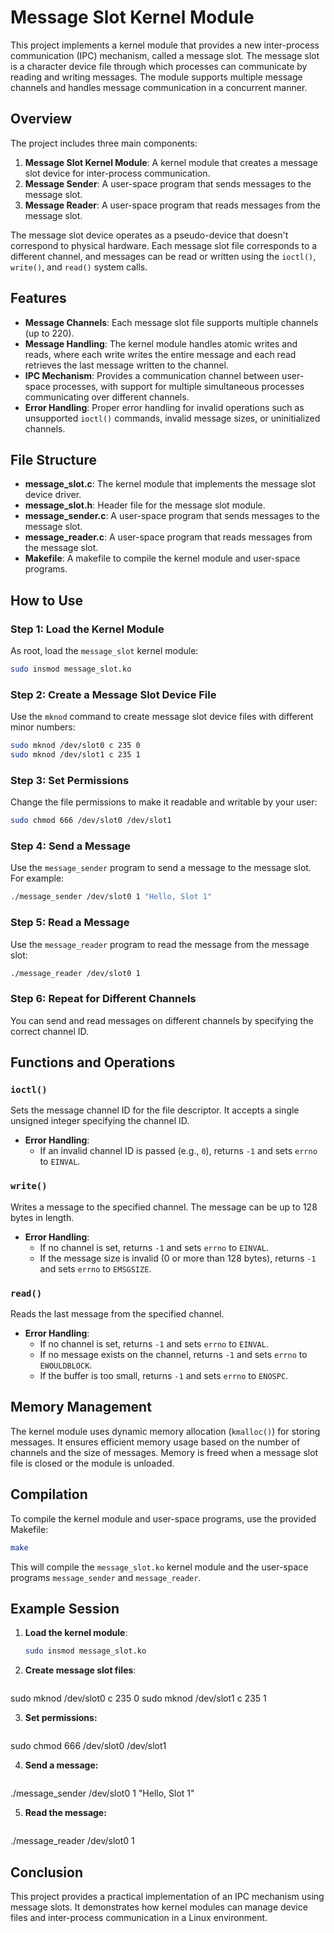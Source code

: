 # Message Slot Kernel Module

This project implements a kernel module that provides a new inter-process communication (IPC) mechanism, called a message slot. The message slot is a character device file through which processes can communicate by reading and writing messages. The module supports multiple message channels and handles message communication in a concurrent manner.

## Overview

The project includes three main components:
1. **Message Slot Kernel Module**: A kernel module that creates a message slot device for inter-process communication.
2. **Message Sender**: A user-space program that sends messages to the message slot.
3. **Message Reader**: A user-space program that reads messages from the message slot.

The message slot device operates as a pseudo-device that doesn't correspond to physical hardware. Each message slot file corresponds to a different channel, and messages can be read or written using the `ioctl()`, `write()`, and `read()` system calls.

## Features

- **Message Channels**: Each message slot file supports multiple channels (up to 220).
- **Message Handling**: The kernel module handles atomic writes and reads, where each write writes the entire message and each read retrieves the last message written to the channel.
- **IPC Mechanism**: Provides a communication channel between user-space processes, with support for multiple simultaneous processes communicating over different channels.
- **Error Handling**: Proper error handling for invalid operations such as unsupported `ioctl()` commands, invalid message sizes, or uninitialized channels.

## File Structure

- **message_slot.c**: The kernel module that implements the message slot device driver.
- **message_slot.h**: Header file for the message slot module.
- **message_sender.c**: A user-space program that sends messages to the message slot.
- **message_reader.c**: A user-space program that reads messages from the message slot.
- **Makefile**: A makefile to compile the kernel module and user-space programs.

## How to Use

### Step 1: Load the Kernel Module
As root, load the `message_slot` kernel module:

```bash
sudo insmod message_slot.ko
```

### Step 2: Create a Message Slot Device File
Use the `mknod` command to create message slot device files with different minor numbers:

```bash
sudo mknod /dev/slot0 c 235 0
sudo mknod /dev/slot1 c 235 1
```

### Step 3: Set Permissions
Change the file permissions to make it readable and writable by your user:
```bash
sudo chmod 666 /dev/slot0 /dev/slot1
```

### Step 4: Send a Message
Use the `message_sender` program to send a message to the message slot. For example:
```bash
./message_sender /dev/slot0 1 "Hello, Slot 1"
```
### Step 5: Read a Message
Use the `message_reader` program to read the message from the message slot:
```bash
./message_reader /dev/slot0 1
```
### Step 6: Repeat for Different Channels
You can send and read messages on different channels by specifying the correct channel ID.

## Functions and Operations

### `ioctl()`
Sets the message channel ID for the file descriptor. It accepts a single unsigned integer specifying the channel ID.

- **Error Handling**: 
  - If an invalid channel ID is passed (e.g., `0`), returns `-1` and sets `errno` to `EINVAL`.

### `write()`
Writes a message to the specified channel. The message can be up to 128 bytes in length.

- **Error Handling**: 
  - If no channel is set, returns `-1` and sets `errno` to `EINVAL`.
  - If the message size is invalid (0 or more than 128 bytes), returns `-1` and sets `errno` to `EMSGSIZE`.

### `read()`
Reads the last message from the specified channel.

- **Error Handling**: 
  - If no channel is set, returns `-1` and sets `errno` to `EINVAL`.
  - If no message exists on the channel, returns `-1` and sets `errno` to `EWOULDBLOCK`.
  - If the buffer is too small, returns `-1` and sets `errno` to `ENOSPC`.

## Memory Management

The kernel module uses dynamic memory allocation (`kmalloc()`) for storing messages. It ensures efficient memory usage based on the number of channels and the size of messages. Memory is freed when a message slot file is closed or the module is unloaded.

## Compilation

To compile the kernel module and user-space programs, use the provided Makefile:

```bash
make
```
This will compile the `message_slot.ko` kernel module and the user-space programs `message_sender` and `message_reader`.

## Example Session

1. **Load the kernel module**:

   ```bash
   sudo insmod message_slot.ko

2. **Create message slot files**:

   ```bash
sudo mknod /dev/slot0 c 235 0
sudo mknod /dev/slot1 c 235 1

3. **Set permissions:**

   ```bash
sudo chmod 666 /dev/slot0 /dev/slot1


4. **Send a message:**
   ```bash
./message_sender /dev/slot0 1 "Hello, Slot 1"

5. **Read the message:**
   ```bash
./message_reader /dev/slot0 1

## Conclusion
This project provides a practical implementation of an IPC mechanism using message slots. It demonstrates how kernel modules can manage device files and inter-process communication in a Linux environment.





